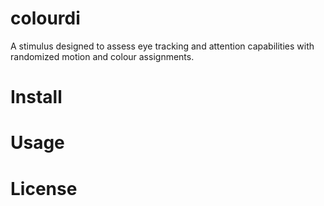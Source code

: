 # colourdi
A stimulus designed to assess eye tracking and attention capabilities with randomized motion and colour assignments.
# Install
# Usage
# License
